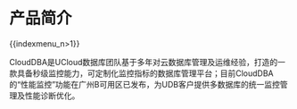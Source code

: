 # 产品简介

{{indexmenu_n>1}}

CloudDBA是UCloud数据库团队基于多年对云数据库管理及运维经验，打造的一款具备秒级监控能力，可定制化监控指标的数据库管理平台；目前CloudDBA的“性能监控”功能在广州B可用区已发布，为UDB客户提供多数据库的统一监控管理及性能诊断优化。
